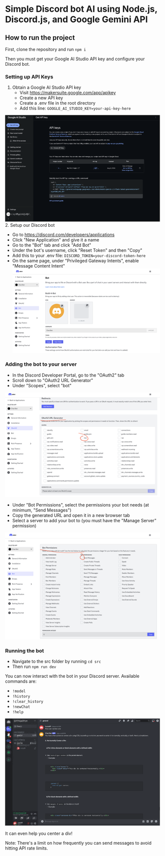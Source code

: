 # Simple Discord bot AI using Node.js, Discord.js, and Google Gemini API

## How to run the project

First, clone the repository and run `npm i`

Then you must get your Google AI Studio API key and configure your Discord bot. 

### Setting up API Keys

1. Obtain a Google AI Studio API key
   - Visit https://makersuite.google.com/app/apikey
   - Create a new API key
   - Create a .env file in the root directory 
   - Add this line: `GOOGLE_AI_STUDIO_KEY=your-api-key-here`

![Google AI Studio](assets/Google_AI_Studio.png)
2. Setup our Discord bot
   - Go to https://discord.com/developers/applications
   - Click "New Application" and give it a name
   - Go to the "Bot" tab and click "Add Bot"
   - Under the bot's username, click "Reset Token" and then "Copy"
   - Add this to your .env file: `DISCORD_TOKEN=your-discord-token-here`
   - On the same page, under "Privileged Gateway Intents", enable "Message Content Intent"
![Discord Bot Page](assets/Discord_Bot.png)

### Adding the bot to your server

- In the Discord Developer Portal, go to the "OAuth2" tab
- Scroll down to "OAuth2 URL Generator"
- Under "Scopes", select "bot"

![Discord Bot OAuth2](assets/Discord_Bot_OAuth2.png)

- Under "Bot Permissions", select the permissions your bot needs (at minimum, "Send Messages")
- Copy the generated URL and open it in a new browser tab
- Select a server to add your bot to (you must have the "Manage Server" permission)

![Discord Bot Permissons](assets/Discord_Bot_Permissions.png)

### Running the bot

- Navigate to the src folder by running `cd src`
- Then run `npm run dev`

You can now interact with the bot in your Discord server. Available commands are:
- `!model`
- `!history`
- `!clear_history`
- `!newChat`
- `!help`

![Discord Bot Demo Image](assets/Discord_Bot_Demo_Image.png)

It can even help you center a div!

Note: There's a limit on how frequently you can send messages to avoid hitting API rate limits.


